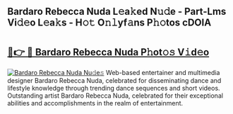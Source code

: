 ## Bardaro Rebecca Nuda L𝚎a𝚔ed N𝚞𝚍e - Part-Lms Vi𝚍𝚎o L𝚎a𝚔s - H𝚘𝚝 O𝚗𝚕yf𝚊ns P𝚑𝚘tos cDOIA

# <h2><a href="http://kfe14v.oniu.top/?m=Bardaro+Rebecca+Nuda">🔗👉 🔴 Bardaro Rebecca Nuda P𝚑ot𝚘𝚜 V𝚒d𝚎o</a></h2>

[![Bardaro Rebecca Nuda Nu𝚍e𝚜](https://i.imgur.com/0qMVB7G.gif)](http://kfe14v.oniu.top/?m=Bardaro+Rebecca+Nuda)
Web-based entertainer and multimedia designer Bardaro Rebecca Nuda, celebrated for disseminating dance and lifestyle knowledge through trending dance sequences and short videos. Outstanding artist Bardaro Rebecca Nuda, celebrated for their exceptional abilities and accomplishments in the realm of entertainment.  

